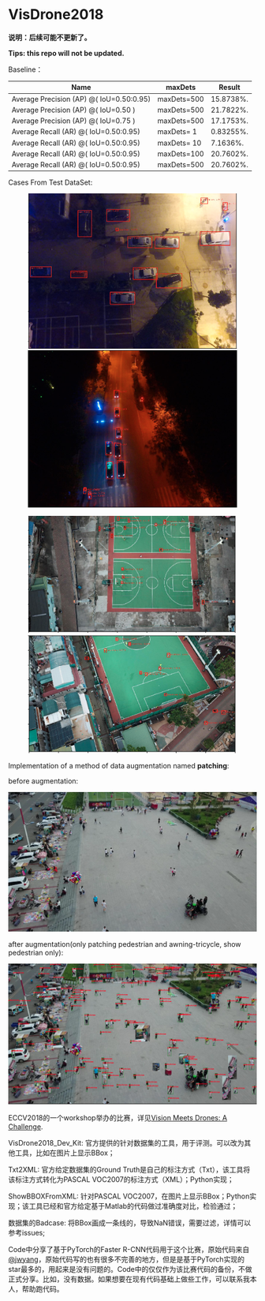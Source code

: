 # VisDrone2018

**说明：后续可能不更新了。**

**Tips: this repo will not be updated.** 

Baseline：
 
 Name|maxDets|Result
---------------|------------------|----------------
Average Precision  (AP) @( IoU=0.50:0.95) | maxDets=500  | 15.8738%.
Average Precision  (AP) @( IoU=0.50     ) | maxDets=500  | 21.7822%.
Average Precision  (AP) @( IoU=0.75     ) | maxDets=500  | 17.1753%.
Average Recall     (AR) @( IoU=0.50:0.95) | maxDets=  1  | 0.83255%.
Average Recall     (AR) @( IoU=0.50:0.95) | maxDets= 10  | 7.1636%.
Average Recall     (AR) @( IoU=0.50:0.95) | maxDets=100  | 20.7602%.
Average Recall     (AR) @( IoU=0.50:0.95) | maxDets=500  | 20.7602%.


Cases From Test DataSet:

<figure class="half">
    <img src="case/1.png">
    <img src="case/2.png">
</figure>

<figure class="half">
    <img src="case/3.png">
    <img src="case/4.png">
</figure>

Implementation of a method of data augmentation named **patching**:

before augmentation:

![aug1](case/aug1.png)

after augmentation(only patching pedestrian and awning-tricycle, show pedestrian only):

![aug0](case/aug0.png)

ECCV2018的一个workshop举办的比赛，详见[Vision Meets Drones: A Challenge](http://www.aiskyeye.com/).

VisDrone2018_Dev_Kit: 官方提供的针对数据集的工具，用于评测。可以改为其他工具，比如在图片上显示BBox；

Txt2XML: 官方给定数据集的Ground Truth是自己的标注方式（Txt），该工具将该标注方式转化为PASCAL VOC2007的标注方式（XML）；Python实现；

ShowBBOXFromXML: 针对PASCAL VOC2007，在图片上显示BBox；Python实现；该工具已经和官方给定基于Matlab的代码做过准确度对比，检验通过；

数据集的Badcase: 将BBox画成一条线的，导致NaN错误，需要过滤，详情可以参考issues;

Code中分享了基于PyTorch的Faster R-CNN代码用于这个比赛，原始代码来自[@jwyang](https://github.com/jwyang/faster-rcnn.pytorch)，原始代码写的也有很多不完善的地方，但是是基于PyTorch实现的star最多的，用起来是没有问题的。Code中的仅仅作为该比赛代码的备份，不做正式分享。比如，没有数据。如果想要在现有代码基础上做些工作，可以联系我本人，帮助跑代码。



